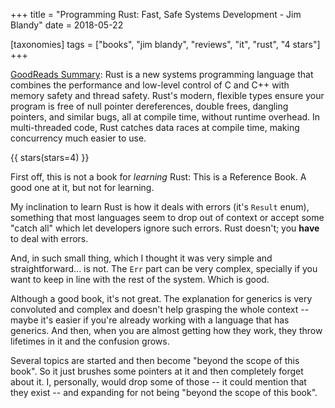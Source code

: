 +++
title = "Programming Rust: Fast, Safe Systems Development - Jim Blandy"
date = 2018-05-22

[taxonomies]
tags = ["books", "jim blandy", "reviews", "it", "rust", "4 stars"]
+++

[GoodReads Summary](https://www.goodreads.com/book/show/25550614-programming-rust):
Rust is a new systems programming language that combines the performance and
low-level control of C and C++ with memory safety and thread safety. Rust's
modern, flexible types ensure your program is free of null pointer
dereferences, double frees, dangling pointers, and similar bugs, all at
compile time, without runtime overhead. In multi-threaded code, Rust catches
data races at compile time, making concurrency much easier to use.

<!-- more -->

{{ stars(stars=4) }}

First off, this is not a book for *learning* Rust: This is a Reference Book. A
good one at it, but not for learning.

My inclination to learn Rust is how it deals with errors (it's `Result` enum),
something that most languages seem to drop out of context or accept some
"catch all" which let developers ignore such errors. Rust doesn't; you
<b>have</b> to deal with errors.

And, in such small thing, which I thought it was very simple and
straightforward... is not. The `Err` part can be very complex, specially if
you want to keep in line with the rest of the system. Which is good.

Although a good book, it's not great. The explanation for generics is very
convoluted and complex and doesn't help grasping the whole context -- maybe
it's easier if you're already working with a language that has generics. And
then, when you are almost getting how they work, they throw lifetimes in it
and the confusion grows. 

Several topics are started and then become "beyond the scope of this book". So
it just brushes some pointers at it and then completely forget about it. I,
personally, would drop some of those -- it could mention that they exist --
and expanding for not being "beyond the scope of this book".
